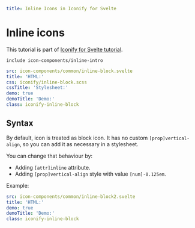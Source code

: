 ```yaml
title: Inline Icons in Iconify for Svelte
```

# Inline icons

This tutorial is part of [Iconify for Svelte tutorial](./index.md).

`include icon-components/inline-intro`

```yaml
src: icon-components/common/inline-block.svelte
title: 'HTML:'
css: iconify/inline-block.scss
cssTitle: 'Stylesheet:'
demo: true
demoTitle: 'Demo:'
class: iconify-inline-block
```

## Syntax

By default, icon is treated as block icon. It has no custom `[prop]vertical-align`, so you can add it as necessary in a stylesheet.

You can change that behaviour by:

- Adding `[attr]inline` attribute.
- Adding `[prop]vertical-align` style with value `[num]-0.125em`.

Example:

```yaml
src: icon-components/common/inline-block2.svelte
title: 'HTML:'
demo: true
demoTitle: 'Demo:'
class: iconify-inline-block
```

